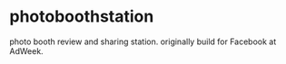 photoboothstation
=================

photo booth review and sharing station. originally build for Facebook at AdWeek.
